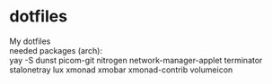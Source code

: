 # dotfiles
My dotfiles \
needed packages (arch):\
yay -S dunst picom-git nitrogen network-manager-applet terminator stalonetray lux xmonad xmobar xmonad-contrib volumeicon 
